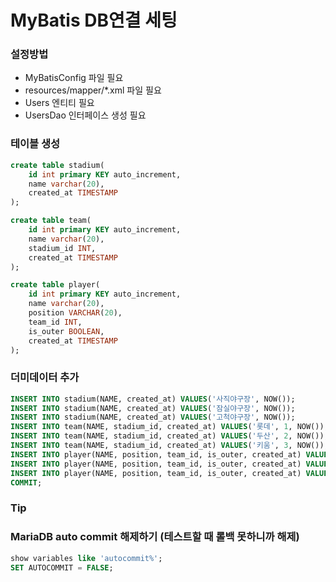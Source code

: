 # MyBatis DB연결 세팅

### 설정방법
- MyBatisConfig 파일 필요
- resources/mapper/*.xml 파일 필요
- Users 엔티티 필요
- UsersDao 인터페이스 생성 필요

### 테이블 생성
```sql
create table stadium(
    id int primary KEY auto_increment,
    name varchar(20),
    created_at TIMESTAMP
);

create table team(
    id int primary KEY auto_increment,
    name varchar(20),
    stadium_id INT,
    created_at TIMESTAMP
);

create table player(
    id int primary KEY auto_increment,
    name varchar(20),
    position VARCHAR(20),
    team_id INT,
    is_outer BOOLEAN,
    created_at TIMESTAMP
);
```

### 더미데이터 추가
```sql
INSERT INTO stadium(NAME, created_at) VALUES('사직야구장', NOW());
INSERT INTO stadium(NAME, created_at) VALUES('잠실야구장', NOW());
INSERT INTO stadium(NAME, created_at) VALUES('고척야구장', NOW());
INSERT INTO team(NAME, stadium_id, created_at) VALUES('롯데', 1, NOW());
INSERT INTO team(NAME, stadium_id, created_at) VALUES('두산', 2, NOW());
INSERT INTO team(NAME, stadium_id, created_at) VALUES('키움', 3, NOW());
INSERT INTO player(NAME, position, team_id, is_outer, created_at) VALUES('이대호', '1루수', 1, 0,NOW());
INSERT INTO player(NAME, position, team_id, is_outer, created_at) VALUES('홍길동', '외야수',2, 0,NOW());
INSERT INTO player(NAME, position, team_id, is_outer, created_at) VALUES('장보고', '투수', 3, 0,NOW());
COMMIT;
```

### Tip

### MariaDB auto commit 해제하기 (테스트할 때 롤백 못하니까 해제)
```sql
show variables like 'autocommit%';
SET AUTOCOMMIT = FALSE;
```
